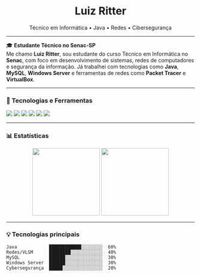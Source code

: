 <!-- Cabeçalho com nome -->
<h1 align="center">Luiz Ritter</h1>

<p align="center">
  Técnico em Informática • Java • Redes • Cibersegurança
</p>

---

🎓 **Estudante Técnico no Senac-SP**  
Me chamo **Luiz Ritter**, sou estudante do curso Técnico em Informática no **Senac**, com foco em desenvolvimento de sistemas, redes de computadores e segurança da informação. Já trabalhei com tecnologias como **Java**, **MySQL**, **Windows Server** e ferramentas de redes como **Packet Tracer** e **VirtualBox**.

---

### 🚀 Tecnologias e Ferramentas

<p align="left">
  <img src="https://img.shields.io/badge/Java-ED8B00?style=flat-square&logo=java&logoColor=white"/>
  <img src="https://img.shields.io/badge/MySQL-4479A1?style=flat-square&logo=mysql&logoColor=white"/>
  <img src="https://img.shields.io/badge/Linux-333?style=flat-square&logo=linux&logoColor=FCC624"/>
  <img src="https://img.shields.io/badge/Windows%20Server-0078D6?style=flat-square&logo=windows&logoColor=white"/>
  <img src="https://img.shields.io/badge/Cybersecurity-black?style=flat-square&logo=hackthebox&logoColor=white"/>
  <img src="https://img.shields.io/badge/Networking-00599C?style=flat-square&logo=cisco&logoColor=white"/>
</p>

---

### 📊 Estatísticas

<p align="center">
  <img src="https://github-readme-stats.vercel.app/api?username=seu-usuario&show_icons=true&theme=radical" height="180em"/>
  <img src="https://github-readme-stats.vercel.app/api/top-langs/?username=seu-usuario&layout=compact&theme=radical" height="180em"/>
</p>

---

### 💡 Tecnologias principais

```text
Java            ████████████░░░░░░░░  60%
Redes/VLSM      ████████░░░░░░░░░░░░  40%
MySQL           ██████░░░░░░░░░░░░░░  30%
Windows Server  ██████░░░░░░░░░░░░░░  30%
Cybersegurança  █████░░░░░░░░░░░░░░░  20%
